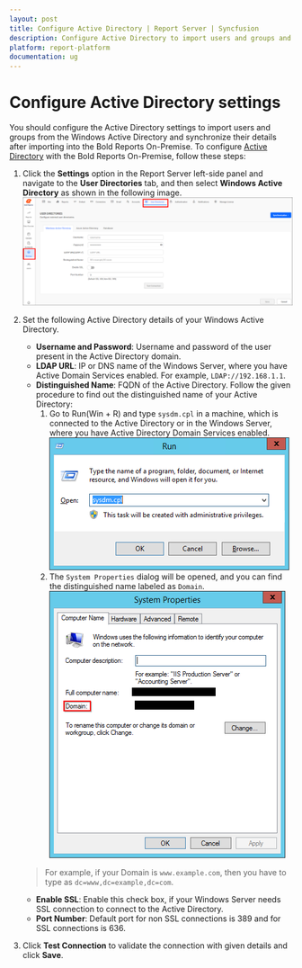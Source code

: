 ```yaml
---
layout: post
title: Configure Active Directory | Report Server | Syncfusion
description: Configure Active Directory to import users and groups and synchronize their details after importing into the Bold Reports On-Premise.
platform: report-platform
documentation: ug
---
```


# Configure Active Directory settings

You should configure the Active Directory settings to import users and groups from the Windows Active Directory and synchronize their details after importing into the Bold Reports On-Premise. To configure [Active Directory](https://msdn.microsoft.com/en-us/library/windows/desktop/aa746492) with the Bold Reports On-Premise, follow these steps:

1. Click the **Settings** option in the Report Server left-side panel and navigate to the **User Directories** tab, and then select **Windows Active Directory** as shown in the following image.
![Active Directory Settings](/static/assets/on-premise/images/settings/windows-active-directory-settings.png)

2. Set the following Active Directory details of your Windows Active Directory.

    * **Username and Password**: Username and password of the user present in the Active Directory domain.
    * **LDAP URL**: IP or DNS name of the Windows Server, where you have Active Domain Services enabled. For example, `LDAP://192.168.1.1`.
    * **Distinguished Name**: FQDN of the Active Directory. Follow the given procedure to find out the distinguished name of your Active Directory:
        1. Go to Run(Win + R) and type `sysdm.cpl` in a machine, which is connected to the Active Directory or in the Windows Server, where you have Active Directory Domain Services enabled.
        ![Execute sysdm.cpl command](/static/assets/on-premise/images/settings/run-sysdm-command.png)
        2. The `System Properties` dialog will be opened, and you can find the distinguished name labeled as `Domain`.
        ![Distinguished Name - Domain](/static/assets/on-premise/images/settings/view-active-directory-user-domain.png)
    > For example, if your Domain is `www.example.com`, then you have to type as `dc=www,dc=example,dc=com`.

    * **Enable SSL**: Enable this check box, if your Windows Server needs SSL connection to connect to the Active Directory.
    * **Port Number**: Default port for non SSL connections is 389 and for SSL connections is 636.

3. Click **Test Connection** to validate the connection with given details and click **Save**.